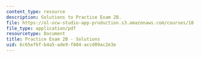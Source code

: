 ```yaml
---
content_type: resource
description: Solutions to Practice Exam 2B.
file: https://ol-ocw-studio-app-production.s3.amazonaws.com/courses/18-02-multivariable-calculus-fall-2007/6c65ef6fb4a5ade9f804accd09ac2e3e_prac2bsol.pdf
file_type: application/pdf
resourcetype: Document
title: Practice Exam 2B - Solutions
uid: 6c65ef6f-b4a5-ade9-f804-accd09ac2e3e
---
```

